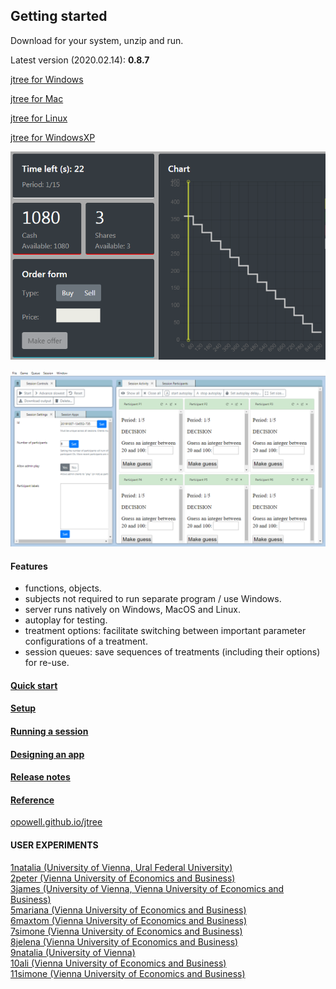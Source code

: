 ## Getting started
Download for your system, unzip and run.

Latest version (2020.02.14): **0.8.7**

<a href='https://github.com/opowell/jtree/releases/latest/download/jtree-0.8.7-win.zip'>jtree for Windows</a>

<a href='https://github.com/opowell/jtree/releases/latest/download/jtree-0.8.7-macos.zip'>jtree for Mac</a>

<a href='https://github.com/opowell/jtree/releases/latest/download/jtree-0.8.7-linux.zip'>jtree for Linux</a>

<a href='https://github.com/opowell/jtree/releases/latest/download/jtree-0.8.7-winxp.zip'>jtree for WindowsXP</a>

![](double-auction.png)

![](adminUI.png)

#### Features
- functions, objects.
- subjects not required to run separate program / use Windows.
- server runs natively on Windows, MacOS and Linux.
- autoplay for testing.
- treatment options: facilitate switching between important parameter configurations of a treatment.
- session queues: save sequences of treatments (including their options) for re-use.

#### <a href='https://opowell.github.io/jtree/reference/tutorial-1-quick-start.html'>Quick start</a>

#### <a href='https://opowell.github.io/jtree/reference/tutorial-2-setup.html'>Setup</a>

#### <a href='https://opowell.github.io/jtree/reference/tutorial-3-running-a-session.html'>Running a session</a>

#### <a href='https://opowell.github.io/jtree/reference/tutorial-4-designing-an-app.html'>Designing an app</a>

#### <a href='https://opowell.github.io/jtree/reference/tutorial-7-release-notes.html'>Release notes</a>

#### <a href='https://opowell.github.io/jtree/reference/index.html'>Reference</a>

<a href='https://opowell.github.io/jtree'>opowell.github.io/jtree</a>

#### USER EXPERIMENTS
<a target='_blank' href='https://www.github.com/opowell/1natalia'>1natalia (University of Vienna, Ural Federal University)</a><br>
<a target='_blank' href='https://www.github.com/opowell/2peter'>2peter (Vienna University of Economics and Business)</a><br>
<a target='_blank' href='https://www.github.com/opowell/3james'>3james (University of Vienna, Vienna University of Economics and Business)</a><br>
<a target='_blank' href='https://www.github.com/opowell/5mariana'>5mariana (Vienna University of Economics and Business)</a><br>
<a target='_blank' href='https://www.github.com/opowell/6maxtom'>6maxtom (Vienna University of Economics and Business)</a><br>
<a target='_blank' href='https://www.github.com/opowell/7simone'>7simone (Vienna University of Economics and Business)</a><br>
<a target='_blank' href='https://www.github.com/opowell/8jelena'>8jelena (Vienna University of Economics and Business)</a><br>
<a target='_blank' href='https://www.github.com/opowell/9natalia'>9natalia (University of Vienna)</a><br>
<a target='_blank' href='https://www.github.com/opowell/10ali'>10ali (Vienna University of Economics and Business)</a><br>
<a target='_blank' href='https://www.github.com/opowell/11simone'>11simone (Vienna University of Economics and Business)</a><br>

